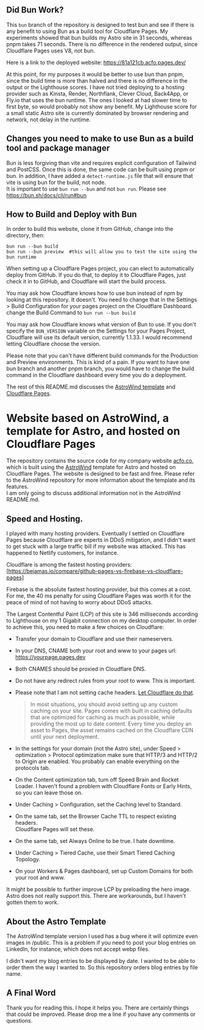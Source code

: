 ## Did Bun Work?

This `bun` branch of the repository is designed to test bun and see if there is any benefit
to using Bun as a build tool for Cloudflare Pages. My experiments showed that bun builds my Astro site in 31 seconds,
whereas pnpm takes 71 seconds. There is no difference in the rendered output, since Cloudflare Pages uses V8, not bun.

Here is a link to the deployed website: https://81a121cb.acfo.pages.dev/

At this point, for my purposes it would be better to use bun than pnpm, since the build time is more than halved and there is no difference in the output or the Lighthouse scores. I have not tried deploying to a hosting provider such as Kinsta, Render, Northflank, Clever Cloud, Back4App, or Fly.io that uses the bun runtime. The ones I looked at had slower time to first byte, so would probably not show any benefit. My Lighthouse score
for a small static Astro site is currently dominated by browser rendering and network, not delay in the runtime.

## Changes you need to make to use Bun as a build tool and package manager

Bun is less forgiving than vite and requires explicit configuration of Tailwind and PostCSS. Once this is done, the same code can be built
using pnpm or bun. In addition, I have added a `detect-runtime.js` file that will ensure that vite is using bun for the build, not node.  
It is important to use `bun run --bun` and not `bun run`. Please see https://bun.sh/docs/cli/run#bun

## How to Build and Deploy with Bun

In order to build this website, clone it from GitHub, change into the directory, then:

```
bun run --bun build
bun run --bun preview  #this will allow you to test the site using the bun runtime
```

When setting up a Cloudflare Pages project, you can elect to automatically deploy from GitHub. If you do that, to deploy it to Cloudflare Pages, just check it in to GitHub, and Cloudflare will start the build process.

You may ask how Cloudflare knows how to use bun instead of npm by looking at this repository. It doesn't. You need to change that in the Settings > Build Configuration for your pages project on the Cloudflare Dashboard. change the Build Command to `bun run --bun build`

You may ask how Cloudflare knows what version of Bun to use. If you don't specify the `BUN_VERSION` variable on the Settings for your Pages Project, Cloudflare will use its default version, currently 1.1.33. I would recommend letting Cloudflare choose the version.

Please note that you can't have different build commands for the Production and Preview environments. This is kind of a pain. If you want to have one bun branch and another pnpm branch, you would have to change the build command in the Cloudflare dashboard every time you do a deployment.

The rest of this README.md discusses the [AstroWind template](https://github.com/onwidget/astrowind) and [Cloudflare Pages](https://pages.cloudflare.com/).

# Website based on AstroWind, a template for Astro, and hosted on Cloudflare Pages

The repository contains the source code for my company website [acfo.co](https://acfo.co),
which is built using the [AstroWind](https://github.com/onwidget/astrowind)
template for Astro and hosted on Cloudflare Pages.
The website is designed to be fast and free.
Please refer to the AstroWind repository for more information about the template and its features.  
I am only going to discuss additional information not in the AstroWind README.md.

## Speed and Hosting.

I played with many hosting providers. Eventually I settled on Cloudflare Pages because Cloudflare are experts
in DDoS mitigation, and I didn't want to get stuck with a large traffic bill if my website was attacked.
This has happened to Netlify customers, for instance.

Cloudflare is among the fastest hosting providers:
[https://bejamas.io/compare/github-pages-vs-firebase-vs-cloudflare-pages]

Firebase is the absolute fastest hosting provider, but this comes at a cost.
For me, the 40 ms penalty for using Cloudflare Pages was worth it for the
peace of mind of not having to worry about DDoS attacks.

The Largest Contentful Paint (LCP) of this site is 346 milliseconds according to Lighthouse on my 1 Gigabit connection
on my desktop computer. In order to achieve this, you need to make a few choices on Cloudflare:

- Transfer your domain to Cloudflare and use their nameservers.
- In your DNS, CNAME both your root and www to your pages url:
  https://yourpage.pages.dev
- Both CNAMES should be proxied in Cloudflare DNS.
- Do not have any redirect rules from your root to www. This is important.
- Please note that I am not setting cache headers. [Let Cloudflare
  do that](https://developers.cloudflare.com/pages/configuration/serving-pages/).

  > In most situations, you should avoid setting up any custom caching on your site. Pages comes with built in caching defaults that are optimized for caching as much as possible, while providing the most up to date content. Every time you deploy an asset to Pages, the asset remains cached on the Cloudflare CDN until your next deployment.

- In the settings for your domain (not the Astro site), under Speed > optimization > Protocol optimization
  make sure that HTTP/3 and HTTP/2 to Origin are enabled. You probably can enable everything
  on the protocols tab.
- On the Content optimization tab, turn off Speed Brain and Rocket Loader.
  I haven't found a problem with Cloudflare Fonts or Early Hints, so you can
  leave those on.
- Under Caching > Configuration, set the Caching level to Standard.
- On the same tab, set the Browser Cache TTL to respect existing headers.  
  Cloudflare Pages will set these.
- On the same tab, set Always Online to be true. I hate downtime.
- Under Caching > Tiered Cache, use their Smart Tiered Caching Topology.
- On your Workers & Pages dashboard, set up Custom Domains for both your root
  and www.

It might be possible to further improve LCP by preloading the hero image. Astro does not really support this. There are workarounds, but I haven't gotten them to work.

## About the Astro Template

The AstroWind template version I used has a bug where it will optimize
even images in /public. This is a problem if you need to post your blog
entries on LinkedIn, for instance, which does not accept webp files.

I didn't want my blog entries to be displayed by date. I wanted to be able to
order them the way I wanted to. So this repository orders blog entries
by file name.

## A Final Word

Thank you for reading this. I hope it helps you. There are certainly
things that could be improved. Please drop me a line if you have any
comments or questions.
